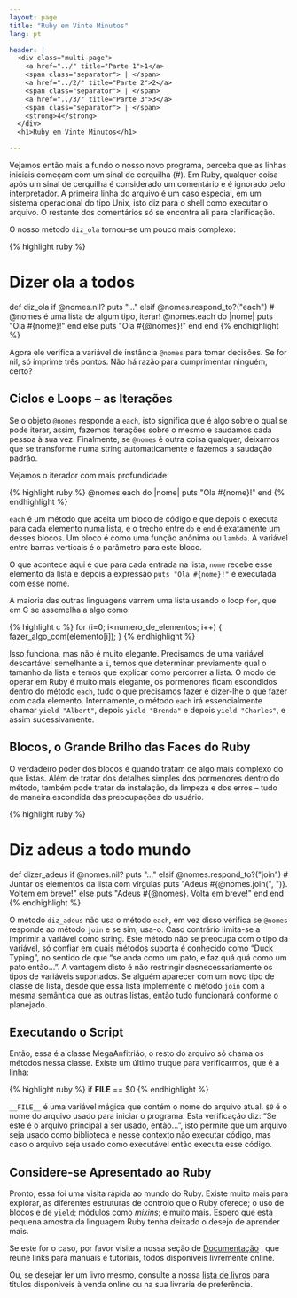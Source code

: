 ```yaml
---
layout: page
title: "Ruby em Vinte Minutos"
lang: pt

header: |
  <div class="multi-page">
    <a href="../" title="Parte 1">1</a>
    <span class="separator"> | </span>
    <a href="../2/" title="Parte 2">2</a>
    <span class="separator"> | </span>
    <a href="../3/" title="Parte 3">3</a>
    <span class="separator"> | </span>
    <strong>4</strong>
  </div>
  <h1>Ruby em Vinte Minutos</h1>

---
```


Vejamos então mais a fundo o nosso novo programa, perceba
que as linhas iniciais começam com um sinal de cerquilha (#). Em Ruby,
qualquer coisa após um sinal de cerquilha é considerado um comentário e
é ignorado pelo interpretador. A primeira linha do arquivo é um caso especial,
em um sistema operacional do tipo Unix, isto diz para o shell como executar
o arquivo. O restante dos comentários só se encontra ali para clarificação.

O nosso método `diz_ola` tornou-se um pouco mais complexo:

{% highlight ruby %}
# Dizer ola a todos
def diz_ola
  if @nomes.nil?
    puts "..."
  elsif @nomes.respond_to?("each")
    # @nomes é uma lista de algum tipo, iterar!
    @nomes.each do |nome|
      puts "Ola #{nome}!"
    end
  else
    puts "Ola #{@nomes}!"
  end
end
{% endhighlight %}

Agora ele verifica a variável de instância `@nomes` para tomar decisões.
Se for nil, só imprime três pontos. Não há razão para cumprimentar ninguém,
certo?

## Ciclos e Loops – as Iterações

Se o objeto `@nomes` responde a `each`, isto significa que é algo sobre
o qual se pode iterar, assim, fazemos iterações sobre o mesmo e saudamos
cada pessoa à sua vez. Finalmente, se `@nomes` é outra coisa qualquer,
deixamos que se transforme numa string automaticamente e fazemos a
saudação padrão.

Vejamos o iterador com mais profundidade:

{% highlight ruby %}
@nomes.each do |nome|
  puts "Ola #{nome}!"
end
{% endhighlight %}

`each` é um método que aceita um bloco de código e que depois o executa
para cada elemento numa lista, e o trecho entre `do` e `end` é
exatamente um desses blocos. Um bloco é como uma função anônima ou
`lambda`. A variável entre barras verticais é o parâmetro para este
bloco.

O que acontece aqui é que para cada entrada na lista, `nome` recebe
esse elemento da lista e depois a expressão `puts "Ola #{nome}!"` é
executada com esse nome.

A maioria das outras linguagens varrem uma lista usando o loop `for`,
que em C se assemelha a algo como:

{% highlight c %}
for (i=0; i<numero_de_elementos; i++)
{
  fazer_algo_com(elemento[i]);
}
{% endhighlight %}

Isso funciona, mas não é muito elegante. Precisamos de uma variável
descartável semelhante a `i`, temos que determinar previamente qual o
tamanho da lista e temos que explicar como percorrer a lista. O modo de
operar em Ruby é muito mais elegante, os pormenores ficam
escondidos dentro do método `each`, tudo o que precisamos fazer é dizer-lhe
o que fazer com cada elemento. Internamente, o método `each` irá
essencialmente chamar `yield "Albert"`, depois `yield "Brenda"` e depois
`yield "Charles"`, e assim sucessivamente.

## Blocos, o Grande Brilho das Faces do Ruby

O verdadeiro poder dos blocos é quando tratam de algo mais complexo do que
listas. Além de tratar dos detalhes simples dos pormenores dentro do método,
também pode tratar da instalação, da limpeza e dos erros – tudo
de maneira escondida das preocupações do usuário.

{% highlight ruby %}
# Diz adeus a todo mundo
def dizer_adeus
  if @nomes.nil?
    puts "..."
  elsif @nomes.respond_to?("join")
    # Juntar os elementos da lista com vírgulas
    puts "Adeus #{@nomes.join(", ")}.  Voltem em breve!"
  else
    puts "Adeus #{@nomes}.  Volta em breve!"
  end
end
{% endhighlight %}

O método `diz_adeus` não usa o método `each`, em vez disso verifica se
`@nomes` responde ao método `join` e se sim, usa-o. Caso contrário
limita-se a imprimir a variável como string. Este método não se preocupa
com o tipo da variável, só confiar em quais métodos suporta é conhecido como
“Duck Typing”, no sentido de que “se anda como um pato, e faz quá quá como
um pato então…”. A vantagem disto é não restringir desnecessariamente
os tipos de variáveis suportados. Se alguém aparecer com um novo tipo
de classe de lista, desde que essa lista implemente o método `join`
com a mesma semântica que as outras listas, então tudo funcionará
conforme o planejado.

## Executando o Script

Então, essa é a classe MegaAnfitrião, o resto do arquivo só
chama os métodos nessa classe. Existe um último truque para
verificarmos, que é a linha:

{% highlight ruby %}
if __FILE__ == $0
{% endhighlight %}

`__FILE__` é uma variável mágica que contém o nome do arquivo atual.
`$0` é o nome do arquivo usado para iniciar o programa. Esta
verificação diz: “Se este é o arquivo principal a ser usado, então…”,
isto permite que um arquivo seja usado como biblioteca e nesse contexto
não executar código, mas caso o arquivo seja usado como executável então
executa esse código.

## Considere-se Apresentado ao Ruby

Pronto, essa foi uma visita rápida ao mundo do Ruby. Existe muito mais para
explorar, as diferentes estruturas de controlo que o Ruby oferece; o uso
de blocos e de `yield`; módulos como _mixins_; e muito mais. Espero que
esta pequena amostra da linguagem Ruby tenha deixado o desejo de
aprender mais.

Se este for o caso, por favor visite a nossa seção de
[Documentação](/pt/documentation/) , que reune links para manuais e tutoriais,
todos disponíveis livremente online.

Ou, se desejar ler um livro mesmo, consulte a nossa [lista de livros][1]
para títulos disponíveis à venda online ou na sua livraria de preferência.



[1]: http://www.ruby-doc.org/bookstore
